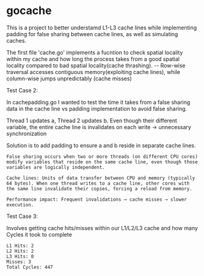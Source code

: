 # gocache

This is a project to better understamd L1-L3 cache lines while implementing padding for false sharing between cache lines, as well as simulating caches.

The first file 'cache.go' implements a fucntion to check spatial locality within my cache and how long the process takes from a good spatial locality compared to bad spatial locality(cache thrashing).
-- Row-wise traversal accesses contiguous memory(exploiting cache lines), while column-wise jumps unpredictably (cache misses)

Test Case 2:

In cachepadding.go I wanted to test the time it takes from a false sharing data in the cache line vs padding implementation to avoid false sharing.

Thread 1 updates a, Thread 2 updates b.
Even though their different variable, the entire cache line is invalidates on each write -> unnecessary synchronization

Solution is to add padding to ensure a and b reside in separate cache lines.

    False sharing occurs when two or more threads (on different CPU cores) modify variables that reside on the same cache line, even though those variables are logically independent.

    Cache lines: Units of data transfer between CPU and memory (typically 64 bytes). When one thread writes to a cache line, other cores with the same line invalidate their copies, forcing a reload from memory.

    Performance impact: Frequent invalidations → cache misses → slower execution.

Test Case 3:

Involves getting cache hits/misses within our L1/L2/L3 cache and how many Cycles it took to complete

    L1 Hits: 2
    L2 Hits: 2
    L3 Hits: 0
    Misses: 3
    Total Cycles: 447
